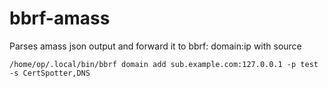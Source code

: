 # bbrf-amass

Parses amass json output and forward it to bbrf: domain:ip with source
```
/home/op/.local/bin/bbrf domain add sub.example.com:127.0.0.1 -p test -s CertSpotter,DNS

```
